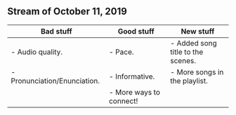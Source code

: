 ## Stream of October 11, 2019
|Bad stuff|Good stuff|New stuff|
|-|-|-|
|- Audio quality.|- Pace.|- Added song title to the scenes.|
|- Pronunciation/Enunciation.|- Informative.|- More songs in the playlist.|
||- More ways to connect!|
